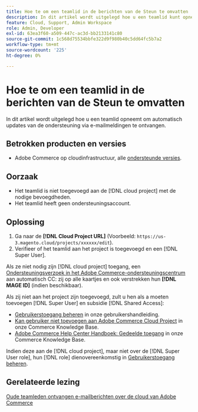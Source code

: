```yaml
---
title: Hoe te om een teamlid in de berichten van de Steun te omvatten
description: In dit artikel wordt uitgelegd hoe u een teamlid kunt opnemen in ondersteuningsmeldingen.
feature: Cloud, Support, Admin Workspace
role: Admin, Developer
exl-id: 63ea3f60-a509-447c-ac3d-bb2133141c80
source-git-commit: 1c568d75534bbfe322d9f980b40c5dd64fc5b7a2
workflow-type: tm+mt
source-wordcount: '225'
ht-degree: 0%

---
```


# Hoe te om een teamlid in de berichten van de Steun te omvatten

In dit artikel wordt uitgelegd hoe u een teamlid opneemt om automatisch updates van de ondersteuning via e-mailmeldingen te ontvangen.

## Betrokken producten en versies

* Adobe Commerce op cloudinfrastructuur, alle [ondersteunde versies](https://www.adobe.com/content/dam/cc/en/legal/terms/enterprise/pdfs/Adobe-Commerce-Software-Lifecycle-Policy.pdf).

## Oorzaak

* Het teamlid is niet toegevoegd aan de [!DNL cloud project] met de nodige bevoegdheden.
* Het teamlid heeft geen ondersteuningsaccount.

## Oplossing

1. Ga naar de **[!DNL Cloud Project URL]** (Voorbeeld: `https://us-3.magento.cloud/projects/xxxxxx/edit`).
1. Verifieer of het teamlid aan het project is toegevoegd en een [!DNL Super User].

Als ze niet nodig zijn [!DNL cloud project] toegang, een [Ondersteuningsverzoek in het Adobe Commerce-ondersteuningscentrum](https://experienceleague.adobe.com/docs/commerce-knowledge-base/kb/help-center-guide/magento-help-center-user-guide.html#submit-ticket) aan automatisch CC: zij op alle kaartjes en ook verstrekken hun **[!DNL MAGE ID]** (indien beschikbaar).

Als zij niet aan het project zijn toegevoegd, zult u hen als a moeten toevoegen [!DNL Super User] en subsidie [!DNL Shared Access]:

* [Gebruikerstoegang beheren](https://experienceleague.adobe.com/docs/commerce-cloud-service/user-guide/project/user-access.html) in onze gebruikershandleiding.
* [Kan gebruiker niet toevoegen aan Adobe Commerce Cloud Project](https://experienceleague.adobe.com/docs/commerce-knowledge-base/kb/troubleshooting/miscellaneous/unable-add-user-adobe-commerce-cloud-project.html) in onze Commerce Knowledge Base.
* [Adobe Commerce Help Center Handboek: Gedeelde toegang](https://experienceleague.adobe.com/docs/commerce-knowledge-base/kb/help-center-guide/magento-help-center-user-guide.html#shared-access) in onze Commerce Knowledge Base.

Indien deze aan de [!DNL cloud project], maar niet over de [!DNL Super User role], hun [!DNL role] dienovereenkomstig in [Gebruikerstoegang beheren](https://experienceleague.adobe.com/docs/commerce-cloud-service/user-guide/project/user-access.html).

## Gerelateerde lezing

[Oude teamleden ontvangen e-mailberichten over de cloud van Adobe Commerce](https://experienceleague.adobe.com/docs/commerce-knowledge-base/kb/troubleshooting/miscellaneous/former-teammembers-receive-cloud-notification-emails.html)
